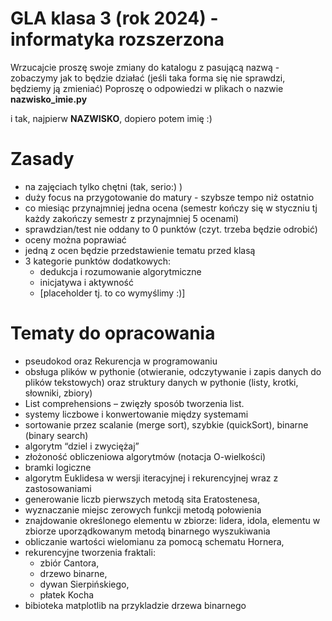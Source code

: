 # GLA klasa 3 (rok 2024) - informatyka rozszerzona 
Wrzucajcie proszę swoje zmiany do katalogu z pasującą nazwą - zobaczymy jak to będzie działać (jeśli taka forma się nie sprawdzi, będziemy ją zmieniać)
Poproszę o odpowiedzi w plikach o nazwie **nazwisko_imie.py** 

i tak, najpierw **NAZWISKO**, dopiero potem imię :)

# Zasady
- na zajęciach tylko chętni (tak, serio:) )
- duży focus na przygotowanie do matury - szybsze tempo niż ostatnio
- co miesiąc przynajmniej jedna ocena (semestr kończy się w styczniu tj każdy zakończy semestr z przynajmniej 5 ocenami)
- sprawdzian/test nie oddany to 0 punktów (czyt. trzeba będzie odrobić)
- oceny można poprawiać
- jedną z ocen będzie przedstawienie tematu przed klasą
- 3 kategorie punktów dodatkowych:
    - dedukcja i rozumowanie algorytmiczne
    - inicjatywa i aktywność
    - [placeholder tj. to co wymyślimy :)]
  
# Tematy do opracowania
- pseudokod oraz Rekurencja w programowaniu
- obsługa plików w pythonie (otwieranie, odczytywanie i zapis danych do plików tekstowych) oraz struktury danych w pythonie (listy, krotki, słowniki, zbiory)
- List comprehensions – zwięzły sposób tworzenia list.
- systemy liczbowe i konwertowanie między systemami
- sortowanie przez scalanie (merge sort), szybkie (quickSort), binarne (binary search)
- algorytm “dziel i zwyciężaj” 
- złożoność obliczeniowa algorytmów (notacja O-wielkości)
- bramki logiczne
- algorytm Euklidesa w wersji iteracyjnej i rekurencyjnej wraz z zastosowaniami
- generowanie liczb pierwszych metodą sita Eratostenesa,
- wyznaczanie miejsc zerowych funkcji metodą połowienia
- znajdowanie określonego elementu w zbiorze: lidera, idola, elementu w zbiorze uporządkowanym metodą binarnego wyszukiwania
- obliczanie wartości wielomianu za pomocą schematu Hornera,
- rekurencyjne tworzenia fraktali: 
    - zbiór Cantora, 
    - drzewo binarne, 
    - dywan Sierpińskiego, 
    - płatek Kocha
- bibioteka matplotlib na przykladzie drzewa binarnego 
